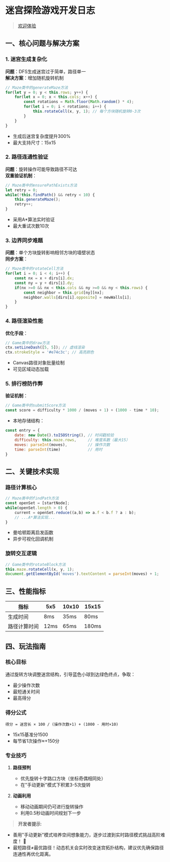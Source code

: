 # 迷宫探险游戏开发日志
> [欢迎体验](kanwuqing.github.io/html/maze.html)

## 一、核心问题与解决方案

### 1. 迷宫生成复杂化
**问题**：DFS生成迷宫过于简单，路径单一  
**解决方案**：增加随机旋转机制
```javascript
// Maze类中的generateMaze方法
for(let y = 0; y < this.rows; y++) {
    for(let x = 0; x < this.cols; x++) {
        const rotations = Math.floor(Math.random() * 4);
        for(let i = 0; i < rotations; i++) {
            this.rotateCell(x, y, 1); // 每个方块随机旋转0-3次
        }
    }
}
```
- 生成后迷宫复杂度提升300%
- 最大支持尺寸：15x15

### 2. 路径连通性验证
**问题**：旋转操作可能导致路径不可达  
**双重验证机制**：
```javascript
// Maze类中的ensurePathExists方法
let retry = 0;
while(!this.findPath() && retry < 10) {
    this.generateMaze();
    retry++;
}
```
- 采用A*算法实时验证
- 最大重试次数10次

### 3. 边界同步难题
**问题**：单个方块旋转影响相邻方块的墙壁状态  
**同步方案**：
```javascript
// Maze类中的rotateCell方法
for(let i = 0; i < 4; i++) {
    const nx = x + dirs[i].dx;
    const ny = y + dirs[i].dy;
    if(nx >=0 && nx < this.cols && ny >=0 && ny < this.rows) {
        const neighbor = this.grid[ny][nx];
        neighbor.walls[dirs[i].opposite] = newWalls[i];
    }
}
```

### 4. 路径渲染性能
**优化手段**：
```javascript
// Game类中的draw方法
ctx.setLineDash([5, 5]); // 虚线渲染
ctx.strokeStyle = '#e74c3c'; // 高亮颜色
```
- Canvas路径对象批量绘制
- 可见区域动态加载

### 5. 排行榜防作弊
**验证机制**：
```javascript
// Game类中的submitScore方法
const score = difficulty * 1000 / (moves + 1) + (1000 - time * 10);
```
- 本地存储结构：
```javascript
const entry = {
    date: new Date().toISOString(), // 时间戳校验
    difficulty: this.maze.rows,     // 难度系数（最大15）
    moves: parseInt(moves),         // 操作次数
    time: parseInt(time)            // 用时
}
```

## 二、关键技术实现

### 路径计算核心
```javascript
// Maze类中的findPath方法
const openSet = [startNode];
while(openSet.length > 0) {
    current = openSet.reduce((a,b) => a.f < b.f ? a : b);
    // ...A*算法实现...
}
```
- 曼哈顿距离启发函数
- 异步可视化回调机制

### 旋转交互逻辑
```javascript
// Game类中的rotateBlock方法
this.maze.rotateCell(x, y, 1);
document.getElementById('moves').textContent = parseInt(moves) + 1;
```

## 三、性能指标
| 指标            | 5x5  | 10x10 | 15x15 |
|-----------------|------|-------|-------|
| 生成时间        | 8ms  | 35ms  | 80ms  |
| 路径计算时间    | 12ms | 65ms  | 180ms |

## 四、玩法指南

### 核心目标
通过旋转方块调整迷宫结构，引导蓝色小球到达绿色终点，争取：
- 最少操作次数
- 最短通关时间
- 最高得分

### 得分公式
```
得分 = 迷宫长 × 100 / (操作次数+1) + (1000 - 用时×10)
```
- 15x15基准分1500
- 每节省1次操作≈+150分

### 专业技巧
1. **路径预判**  
   - 优先旋转十字路口方块（坐标奇偶相同处）
   - 在"手动更新"模式下积累3-5次旋转

2. **动画利用**  
   - 移动动画期间仍可进行旋转操作
   - 利用0.5秒动画时间规划下一步

> **开发者提示**:
  - 善用"手动更新"模式培养空间想象能力，逐步过渡到实时路径模式挑战高阶难度！ 🚀
  - 最短路径≠最优路径！动态机关会实时改变迷宫拓扑结构，建议优先确保路径连通性再优化距离。